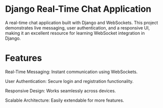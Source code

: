# Django Real-Time Chat Application
A real-time chat application built with Django and WebSockets. This project demonstrates live messaging, user authentication, and a responsive UI, making it an excellent resource for learning WebSocket integration in Django.

# Features
Real-Time Messaging: Instant communication using WebSockets.

User Authentication: Secure login and registration functionality.

Responsive Design: Works seamlessly across devices.

Scalable Architecture: Easily extendable for more features.

